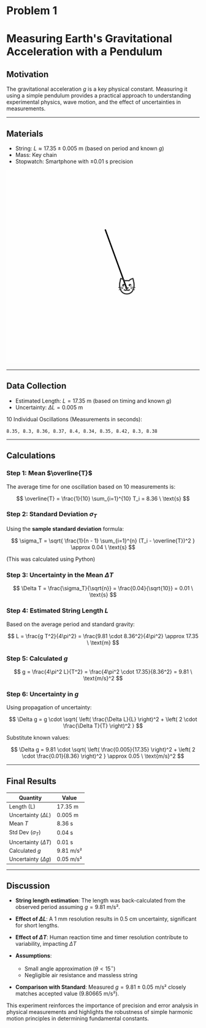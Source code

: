 # Problem 1

# Measuring Earth's Gravitational Acceleration with a Pendulum

## Motivation

The gravitational acceleration $g$ is a key physical constant. Measuring it using a simple pendulum provides a practical approach to understanding experimental physics, wave motion, and the effect of uncertainties in measurements.

---

## Materials

* String: $L \approx 17.35 \pm 0.005$ m (based on period and known $g$)
* Mass: Key chain
* Stopwatch: Smartphone with $\pm 0.01$ s precision

![alt text](swinging_kitty_only.gif)

---

## Data Collection

* Estimated Length: $L = 17.35$ m (based on timing and known $g$)
* Uncertainty: $\Delta L = 0.005$ m

 10 Individual Oscillations (Measurements in seconds):

```
8.35, 8.3, 8.36, 8.37, 8.4, 8.34, 8.35, 8.42, 8.3, 8.38
```
---

## Calculations

### Step 1: Mean $\overline{T}$

The average time for one oscillation based on 10 measurements is:


$$
\overline{T} = \frac{1}{10} \sum_{i=1}^{10} T_i = 8.36 \ \text{s}
$$

### Step 2: Standard Deviation $\sigma_T$

Using the **sample standard deviation** formula:

$$
\sigma_T = \sqrt{ \frac{1}{n - 1} \sum_{i=1}^{n} (T_i - \overline{T})^2 } \approx 0.04 \ \text{s}
$$

(This was calculated using Python)

### Step 3: Uncertainty in the Mean $\Delta T$

$$
\Delta T = \frac{\sigma_T}{\sqrt{n}} = \frac{0.04}{\sqrt{10}} = 0.01 \ \text{s}
$$

### Step 4: Estimated String Length $L$

Based on the average period and standard gravity:

$$
L = \frac{g T^2}{4\pi^2} = \frac{9.81 \cdot 8.36^2}{4\pi^2} \approx 17.35 \ \text{m}
$$

### Step 5: Calculated $g$

$$
g = \frac{4\pi^2 L}{T^2} = \frac{4\pi^2 \cdot 17.35}{8.36^2} = 9.81 \ \text{m/s}^2
$$

### Step 6: Uncertainty in $g$

Using propagation of uncertainty:

$$
\Delta g = g \cdot \sqrt{ \left( \frac{\Delta L}{L} \right)^2 + \left( 2 \cdot \frac{\Delta T}{T} \right)^2 }
$$

Substitute known values:

$$
\Delta g = 9.81 \cdot \sqrt{ \left( \frac{0.005}{17.35} \right)^2 + \left( 2 \cdot \frac{0.01}{8.36} \right)^2 } \approx 0.05 \ \text{m/s}^2
$$

---

## Final Results

| Quantity                    | Value     |
| --------------------------- | --------- |
| Length (L)                  | 17.35 m   |
| Uncertainty ($\Delta L$)    | 0.005 m   |
| Mean $T$                    | 8.36 s    |
| Std Dev ($\sigma_T$)        | 0.04 s    |
| Uncertainty ($\Delta T$)    | 0.01 s    |
| Calculated $g$              | 9.81 m/s² |
| Uncertainty ($\Delta g$)    | 0.05 m/s² |

---

## Discussion

* **String length estimation**: The length was back-calculated from the observed period assuming $g = 9.81$ m/s².
* **Effect of $\Delta L$**: A 1 mm resolution results in 0.5 cm uncertainty, significant for short lengths.
* **Effect of $\Delta T$**: Human reaction time and timer resolution contribute to variability, impacting $\Delta T$
* **Assumptions**:

  * Small angle approximation ($\theta < 15^\circ$)
  * Negligible air resistance and massless string
* **Comparison with Standard**: Measured $g = 9.81 \pm 0.05$ m/s² closely matches accepted value (9.80665 m/s²).

This experiment reinforces the importance of precision and error analysis in physical measurements and highlights the robustness of simple harmonic motion principles in determining fundamental constants.

